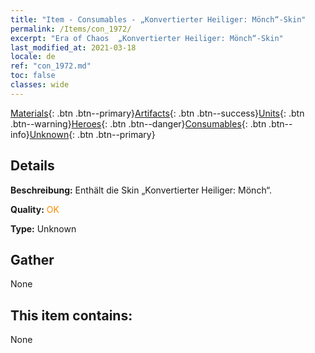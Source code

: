 ```yaml
---
title: "Item - Consumables - „Konvertierter Heiliger: Mönch“-Skin"
permalink: /Items/con_1972/
excerpt: "Era of Chaos  „Konvertierter Heiliger: Mönch“-Skin"
last_modified_at: 2021-03-18
locale: de
ref: "con_1972.md"
toc: false
classes: wide
---
```

 [Materials](/de/Items/){: .btn .btn--primary}[Artifacts](/de/Items/Artifacts/){: .btn .btn--success}[Units](/de/Items/Units/){: .btn .btn--warning}[Heroes](/de/Items/Heroes/){: .btn .btn--danger}[Consumables](/de/Items/Consumables/){: .btn .btn--info}[Unknown](/de/Items/Unknown/){: .btn .btn--primary}

## Details
 **Beschreibung:** Enthält die Skin „Konvertierter Heiliger: Mönch“.

 **Quality:** <span style="color: #FF8C00">OK</span>

 **Type:** Unknown

## Gather

  None

## This item contains:

  None


